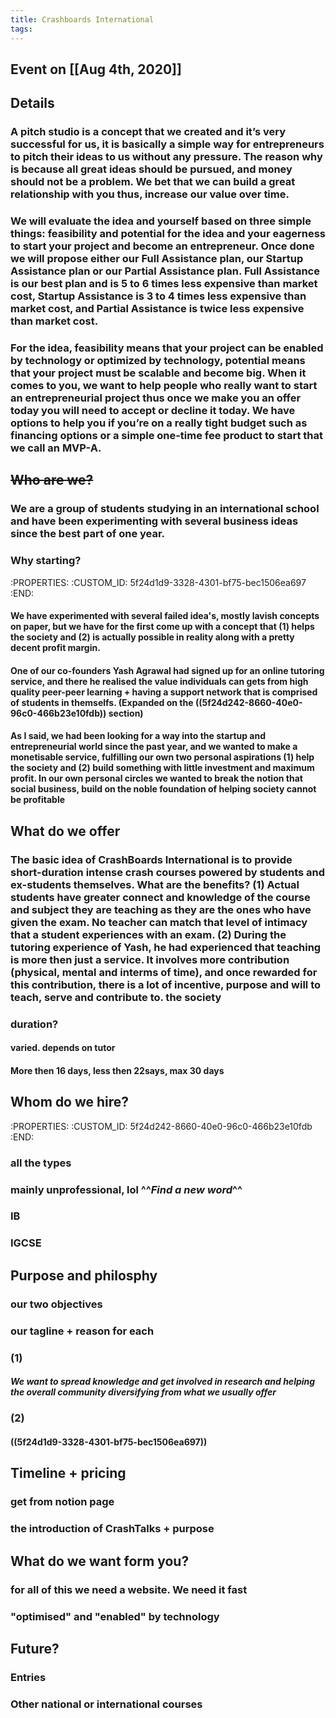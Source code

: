 ```yaml
---
title: Crashboards International
tags:
---
```


## Event on [[Aug 4th, 2020]]
## Details
### A pitch studio is a concept that we created and it’s very successful for us, it is basically a simple way for entrepreneurs to pitch their ideas to us without any pressure. The reason why is because all great ideas should be pursued, and money should not be a problem. We bet that we can build a great relationship with you thus, increase our value over time.
### We will evaluate the idea and yourself based on three simple things: feasibility and potential for the idea and your eagerness to start your project and become an entrepreneur. Once done we will propose either our Full Assistance plan, our Startup Assistance plan or our Partial Assistance plan. Full Assistance is our best plan and is 5 to 6 times less expensive than market cost, Startup Assistance is 3 to 4 times less expensive than market cost, and Partial Assistance is twice less expensive than market cost.
### For the idea, feasibility means that your project can be enabled by technology or optimized by technology, potential means that your project must be scalable and become big. When it comes to you, we want to help people who really want to start an entrepreneurial project thus once we make you an offer today you will need to accept or decline it today. We have options to help you if you’re on a really tight budget such as financing options or a simple one-time fee product to start that we call an MVP-A.
## ~~**Who are we?**~~
### We are a group of students studying in an international school and have been experimenting with several business ideas since the best part of one year.
### Why starting?
   :PROPERTIES:
   :CUSTOM_ID: 5f24d1d9-3328-4301-bf75-bec1506ea697
   :END:
#### We have experimented with several failed idea's, mostly lavish concepts on paper, but we have for the first come up with a concept that (1) helps the society and (2) is actually possible in reality along with a pretty decent profit margin.
#### One of our co-founders Yash Agrawal had signed up for an online tutoring service, and there he realised the value individuals can gets from high quality peer-peer learning + having a support network that is comprised of students in themselfs. (Expanded on the ((5f24d242-8660-40e0-96c0-466b23e10fdb)) section)
#### As I said, we had been looking for a way into the startup and entrepreneurial world since the past year, and we wanted to make a monetisable service, fulfilling our own two personal aspirations (1) help the society and (2) build something with little investment and maximum profit. **In our own personal circles we wanted to break the notion that social business, build on the noble foundation of helping society cannot be profitable**
## **What do we offer**
### The basic idea of CrashBoards International is to provide short-duration intense crash courses powered by students and ex-students themselves. What are the benefits? (1) Actual students have greater connect and knowledge of the course and subject they are teaching as they are the ones who have given the exam. No teacher can match that level of intimacy that a student experiences with an exam. (2) During the tutoring experience of Yash, he had experienced that teaching is more then just a service. It involves more contribution (physical, mental and interms of time), and once rewarded for this contribution, there is a lot of incentive, purpose and will to teach, serve and contribute to. the society
### duration?
#### varied. depends on tutor
#### More then 16 days, less then 22says, max 30 days
## **Whom do we hire?**
   :PROPERTIES:
   :CUSTOM_ID: 5f24d242-8660-40e0-96c0-466b23e10fdb
   :END:

### all the types
### mainly unprofessional, lol ^^_Find a new word_^^
### IB
### IGCSE
## **Purpose and philosphy**
### our two objectives
### our tagline + reason for each
### (1)
##### We want to spread knowledge and get involved in research and helping the overall community diversifying from what we usually offer
### (2)
#### ((5f24d1d9-3328-4301-bf75-bec1506ea697))
## **Timeline + pricing**
### get from notion page
### the introduction of CrashTalks + purpose
## **What do we want form you?**
### for all of this we need a website. We need it fast
### "optimised" and "enabled" by technology
## **Future?**
### Entries
### Other national or international courses